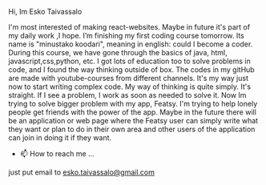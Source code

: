 Hi, Im Esko Taivassalo

I'm most interested of making react-websites. Maybe in future it's part of my daily work ,I hope. 
I’m finishing my first coding course  tomorrow. Its name is "minustako koodari", meaning in english: could I become a coder. During this course, we have gone through the basics of java, html, javascript,css,python, etc. I got lots of education too to solve problems in code, and I found the way thinking outside of box. 
The codes in my gitHub are made with youtube-courses from different channels. It's my way just now to start writing complex code.
My way of thinking is quite simply. It's straight. If I see a problem, I work as soon as needed to solve it. Now Im trying to solve bigger problem with my app, Featsy.
I'm trying to help lonely people get friends with the power of the app.
Maybe in the future there will be an application or web page where the Featsy user can simply write what they want or plan to do in their own area and other users of the application can join in doing it if they want.

- 📫 How to reach me ...

just put email to esko.taivassalo@gmail.com
